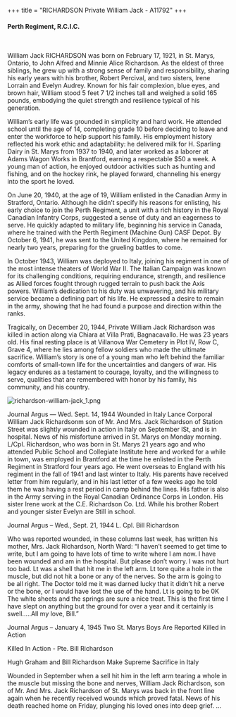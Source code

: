 +++
title = "RICHARDSON Private William Jack - A11792"
+++

#### Perth Regiment, R.C.I.C.
<br>


William Jack RICHARDSON was born on February 17, 1921, in St. Marys, Ontario, to John Alfred and Minnie Alice Richardson. As the eldest of three siblings, he grew up with a strong sense of family and responsibility, sharing his early years with his brother, Robert Percival, and two sisters, Irene Lorrain and Evelyn Audrey. Known for his fair complexion, blue eyes, and brown hair, William stood 5 feet 7 1/2 inches tall and weighed a solid 165 pounds, embodying the quiet strength and resilience typical of his generation.

William’s early life was grounded in simplicity and hard work. He attended school until the age of 14, completing grade 10 before deciding to leave and enter the workforce to help support his family. His employment history reflected his work ethic and adaptability: he delivered milk for H. Sparling Dairy in St. Marys from 1937 to 1940, and later worked as a laborer at Adams Wagon Works in Brantford, earning a respectable $50 a week. A young man of action, he enjoyed outdoor activities such as hunting and fishing, and on the hockey rink, he played forward, channeling his energy into the sport he loved.

On June 20, 1940, at the age of 19, William enlisted in the Canadian Army in Stratford, Ontario. Although he didn’t specify his reasons for enlisting, his early choice to join the Perth Regiment, a unit with a rich history in the Royal Canadian Infantry Corps, suggested a sense of duty and an eagerness to serve. He quickly adapted to military life, beginning his service in Canada, where he trained with the Perth Regiment (Machine Gun) CASF Depot. By October 6, 1941, he was sent to the United Kingdom, where he remained for nearly two years, preparing for the grueling battles to come.

In October 1943, William was deployed to Italy, joining his regiment in one of the most intense theaters of World War II. The Italian Campaign was known for its challenging conditions, requiring endurance, strength, and resilience as Allied forces fought through rugged terrain to push back the Axis powers. William’s dedication to his duty was unwavering, and his military service became a defining part of his life. He expressed a desire to remain in the army, showing that he had found a purpose and direction within the ranks.

Tragically, on December 20, 1944, Private William Jack Richardson was killed in action along via Chiara at Villa Prati, Bagnacavallo. 
He was 23 years old. His final resting place is at Villanova War Cemetery in Plot IV, Row C, Grave 4, where he lies among fellow soldiers who made the ultimate sacrifice. William’s story is one of a young man who left behind the familiar comforts of small-town life for the uncertainties and dangers of war. His legacy endures as a testament to courage, loyalty, and the willingness to serve, qualities that are remembered with honor by his family, his community, and his country.


![richardson-william-jack_1.png](/images/Soldiers/richardson-william-jack_1.png)


Journal Argus — Wed. Sept. 14, 1944 Wounded in Italy
Lance Corporal William Jack Richardsonm son of Mr. And Mrs. Jack Richardson of Station Street was slightly
wounded in action in Italy on September ISt, and is in hospital. News of his misfortune arrived in St. Marys on Monday
morning.
L/CpI. Richardson, who was born in St. Marys 21 years ago and who attended Public School and Collegiate
Institute here and worked for a while in town, was employed in Brantford at the time he enlisted in the Perth Regiment
in Stratford four years ago. He went overseas to England with his regiment in the fall of 1941 and last winter to Italy.
His parents have received letter from him regularly, and in his last letter of a few weeks ago he told them he was having
a rest period in camp behind the lines.
His father is also in the Army serving in the Royal Canadian Ordinance Corps in London. His sister Irene work at
the C.E. Richardson Co. Ltd. While his brother Robert and younger sister Evelyn are
Still in school.

Journal Argus – Wed., Sept. 21, 1944 L. Cpl. Bill Richardson

Who was reported wounded, in these columns last week, has written his mother, Mrs. Jack Richardson, North
Ward: “I haven’t seemed to get time to write, but I am going to have lots of time to write where I am now. I have been
wounded and am in the hospital. But please don’t worry. I was not hurt too bad. Lt was a shell that hit me in the left
arm. Lt tore quite a hole in the muscle, but did not hit a bone or any of the nerves. So the arm is going to be all right.
The Doctor told me it was darned lucky that it didn’t hit a nerve or the bone, or I would have Iost the use of the hand. Lt
is going to be 0K The white sheets and the springs are sure a nice treat. This is the first time I have slept on anything
but the ground for over a year and it certainly is swell…..All my love, Bill.”

Journal Argus – January 4, 1945 Two St. Marys Boys Are Reported Killed in Action

Killed In Action - Pte. Bill Richardson

Hugh Graham and Bill Richardson Make Supreme Sacrifice in Italy

Wounded in September when a sell hit him in the Ieft arm tearing a whole in the muscle but missing the bone
and nerves, William Jack Richardson, son of Mr. And Mrs. Jack Richardson of St. Marys was back in the front line again
when he recently received wounds which proved fatal. News of his death reached home on Friday, plunging his loved
ones into deep grief.
…
